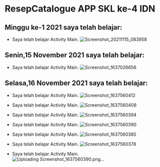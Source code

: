 # ResepCatalogue APP SKL ke-4 IDN

##  Minggu ke-1 2021 saya telah belajar:
* Saya telah belajar  Activity Main.
![Screenshot_20211115_083958](https://user-images.githubusercontent.com/68719137/141880218-a13f0e42-e69d-4715-bca4-b54b13f65cfd.png)

##   Senin,15 November 2021 saya telah belajar:
* Saya telah belajar  Activity Main.
![Screenshot_1637026656](https://user-images.githubusercontent.com/68719137/141880307-b6db897f-c120-4977-a915-4031ecc87e19.png)


##   Selasa,16 November 2021 saya telah belajar:
* Saya telah belajar  Activity Main.
![Screenshot_1637560412](https://user-images.githubusercontent.com/68719137/142807901-34fdc92f-4914-45ec-abc7-ab1a459a73d9.png)

* Saya telah belajar  Activity Main.
![Screenshot_1637560408](https://user-images.githubusercontent.com/68719137/142807955-72bde39e-7ecc-4deb-a300-5b340516b720.png)

* Saya telah belajar  Activity Main.
![Screenshot_1637560394](https://user-images.githubusercontent.com/68719137/142808006-b1bc9af0-d6a1-4eda-9ed3-e46983ebe583.png)

* Saya telah belajar  Activity Main.
![Screenshot_1637560390](https://user-images.githubusercontent.com/68719137/142808068-1622c704-89e6-481c-869a-a9847dae6f81.png)


* Saya telah belajar  Activity Main.
![Screenshot_1637560385](https://user-images.githubusercontent.com/68719137/142808284-5edd06a2-637c-4a1a-adf1-a6cc7590fc12.png)

* Saya telah belajar  Activity Main.
![Screenshot_1637560378](https://user-images.githubusercontent.com/68719137/142808307-ab7226ec-3597-41a0-9405-c1f8ea298303.png)

* Saya telah belajar  Activity Main.
![Uploading Screenshot_1637560390.png…]()
